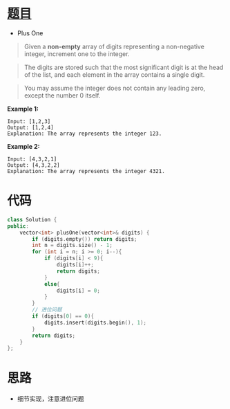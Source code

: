 # [题目](https://leetcode.com/problems/plus-one/)

* Plus One

> Given a **non-empty** array of digits representing a non-negative integer, increment one to the integer.

> The digits are stored such that the most significant digit is at the head of the list, and each element in the array contains a single digit.

> You may assume the integer does not contain any leading zero, except the number 0 itself.

**Example 1:**

```
Input: [1,2,3]
Output: [1,2,4]
Explanation: The array represents the integer 123.
```

**Example 2:**

```
Input: [4,3,2,1]
Output: [4,3,2,2]
Explanation: The array represents the integer 4321.
```

# 代码

```cpp
class Solution {
public:
    vector<int> plusOne(vector<int>& digits) {
        if (digits.empty()) return digits;
        int n = digits.size() - 1;
        for (int i = n; i >= 0; i--){
            if (digits[i] < 9){
                digits[i]++;
                return digits;
            }
            else{
                digits[i] = 0;
            }
        }
        // 进位问题
        if (digits[0] == 0){
            digits.insert(digits.begin(), 1);
        }
        return digits;
    }
};
```

# 思路

* 细节实现，注意进位问题
